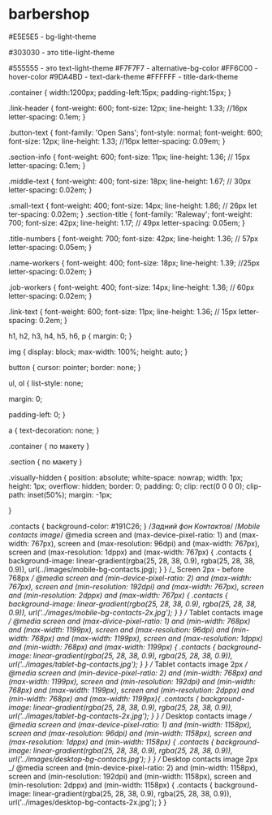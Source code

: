 # barbershop

<!-- рут -->

<!-- светлый фон -->

#E5E5E5 - bg-light-theme

<!-- заголовки для секций, где светлый фон -->

#303030 - это title-light-theme

<!-- текст, где светлый фон -->

#555555 - это text-light-theme
#F7F7F7 - alternative-bg-color
#FF6C00 - hover-color
#9DA4BD - text-dark-theme
#FFFFFF - title-dark-theme

<!-- контейнер для десктопу -->

.container {
width:1200px;
padding-left:15px;
padding-right:15px;
}

<!--  назви для тексту-->

.link-header {
font-weight: 600;
font-size: 12px;
line-height: 1.33; //16px
letter-spacing: 0.1em;
}

.button-text {
font-family: 'Open Sans';
font-style: normal;
font-weight: 600;
font-size: 12px;
line-height: 1.33; //16px
letter-spacing: 0.09em;
}

.section-info {
font-weight: 600;
font-size: 11px;
line-height: 1.36; // 15px
letter-spacing: 0.1em;
}

.middle-text {
font-weight: 400;
font-size: 18px;
line-height: 1.67; // 30px
letter-spacing: 0.02em;
}

.small-text {
font-weight: 400;
font-size: 14px;
line-height: 1.86; // 26px
let
ter-spacing: 0.02em;
}
.section-title {
font-family: 'Raleway';
font-weight: 700;
font-size: 42px;
line-height: 1.17; // 49px
letter-spacing: 0.05em;
}

.title-numbers {
font-weight: 700;
font-size: 42px;
line-height: 1.36; // 57px
letter-spacing: 0.05em;
}

.name-workers {
font-weight: 400;
font-size: 18px;
line-height: 1.39; //25px
letter-spacing: 0.02em;
}

.job-workers {
font-weight: 400;
font-size: 14px;
line-height: 1.36; // 60px
letter-spacing: 0.02em;
}

.link-text {
font-weight: 600;
font-size: 11px;
line-height: 1.36; // 15px
letter-spacing: 0.2em;
}

<!--  -->

h1,
h2,
h3,
h4,
h5,
h6,
p {
margin: 0;
}

img {
display: block;
max-width: 100%;
height: auto;
}

button {
cursor: pointer;
border: none;
}

ul,
ol {
list-style: none;

margin: 0;

padding-left: 0;
}

a {
text-decoration: none;
}

.container {
по макету
}

.section {
по макету
}

.visually-hidden {
position: absolute;
white-space: nowrap;
width: 1px;
height: 1px;
overflow: hidden;
border: 0;
padding: 0;
clip: rect(0 0 0 0);
clip-path: inset(50%);
margin: -1px;

}

.contacts {
background-color: #191C26;
}
/_Задний фон Контактов_/
/_Mobile contacts image_/
@media screen and (max-device-pixel-ratio: 1) and (max-width: 767px),
screen and (max-resolution: 96dpi) and (max-width: 767px),
screen and (max-resolution: 1dppx) and (max-width: 767px) {
.contacts {
background-image: linear-gradient(rgba(25, 28, 38, 0.9), rgba(25, 28, 38, 0.9)),
url(../images/mobile-bg-contacts.jpg);
}
}
/_ Screen 2px - before 768px _/
@media screen and (min-device-pixel-ratio: 2) and (max-width: 767px),
screen and (min-resolution: 192dpi) and (max-width: 767px),
screen and (min-resolution: 2dppx) and (max-width: 767px) {
.contacts {
background-image: linear-gradient(rgba(25, 28, 38, 0.9),
rgba(25, 28, 38, 0.9)),
url('../images/mobile-bg-contacts-2x.jpg');
}
}
/_ Tablet contacts image _/
@media screen and (max-divice-pixel-ratio: 1) and (min-width: 768px) and (max-width: 1199px),
screen and (max-resolution: 96dpi) and (min-width: 768px) and (max-width: 1199px),
screen and (max-resolution: 1dppx) and (min-width: 768px) and (max-width: 1199px) {
.contacts {
background-image: linear-gradient(rgba(25, 28, 38, 0.9),
rgba(25, 28, 38, 0.9)),
url('../images/tablet-bg-contacts.jpg');
}
}
/_ Tablet contacts image 2px _/
@media screen and (min-device-pixel-ratio: 2) and (min-width: 768px) and (max-width: 1199px),
screen and (min-resolution: 192dpi) and (min-width: 768px) and (max-width: 1199px),
screen and (min-resolution: 2dppx) and (min-width: 768px) and (max-width: 1199px){
.contacts {
background-image: linear-gradient(rgba(25, 28, 38, 0.9),
rgba(25, 28, 38, 0.9)),
url('../images/tablet-bg-contacts-2x.jpg');
}
}
/_ Desktop contacts image _/
@media screen and (max-device-pixel-ratio: 1) and (min-width: 1158px),
screen and (max-resolution: 96dpi) and (min-width: 1158px),
screen and (max-resolution: 1dppx) and (min-width: 1158px) {
.contacts {
background-image: linear-gradient(rgba(25, 28, 38, 0.9),
rgba(25, 28, 38, 0.9)),
url('../images/desktop-bg-contacts.jpg');
}
}
/_ Desktop contacts image 2px _/
@media screen and (min-device-pixel-ratio: 2) and (min-width: 1158px),
screen and (min-resolution: 192dpi) and (min-width: 1158px),
screen and (min-resolution: 2dppx) and (min-width: 1158px) {
.contacts {
background-image: linear-gradient(rgba(25, 28, 38, 0.9),
rgba(25, 28, 38, 0.9)),
url('../images/desktop-bg-contacts-2x.jpg');
}
}
